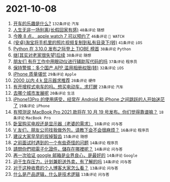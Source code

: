 # 2021-10-08

1. [开车的乐趣是什么?](https://www.v2ex.com/t/806327) `132条评论` `汽车`
1. [人生无非一场别离(长假回家有感)](https://www.v2ex.com/t/806404) `48条评论` `随想`
1. [今晚 8 点， apple watch 7 可以预约了](https://www.v2ex.com/t/806372) `46条评论` ` WATCH`
1. [(安卓)淘宝将手机里的照片视频复制到私有目录下(转)](https://www.v2ex.com/t/806351) `41条评论` `iOS`
1. [Python 在 3.10.0 发布之际登上 TIOBE 榜首](https://www.v2ex.com/t/806314) `38条评论` `Python`
1. [继[其实对老家很失望]后续](https://www.v2ex.com/t/806329) `38条评论` `随想`
1. [朋友们 有在工作中用眼动仪进行辅助写代码的吗](https://www.v2ex.com/t/806326) `37条评论` `程序员`
1. [保持警惕：多个国产 APP 滥用相册权限(转)](https://www.v2ex.com/t/806442) `32条评论` `iOS`
1. [iPhone 质量堪忧](https://www.v2ex.com/t/806353) `29条评论` `Apple`
1. [2000 以内 4 k 显示器求推荐](https://www.v2ex.com/t/806375) `28条评论` `硬件`
1. [有开增程式电车的吗。想买电动车，求打醒](https://www.v2ex.com/t/806444) `23条评论` `汽车`
1. [去哪个城市发展呢](https://www.v2ex.com/t/806430) `20条评论` `生活`
1. [iPhone13Pro 的使用感受，经常在 Android 和 iPhone 之间跳跃的人开始迷茫了](https://www.v2ex.com/t/806378) `19条评论` `iPhone`
1. [有预测说 MacBook Pro 2021 款将在 10 月 19 号发布。你们觉得靠谱嘛？](https://www.v2ex.com/t/806417) `18条评论` `MacBook Pro`
1. [卧室购买电视还是显示器（老婆的需求）](https://www.v2ex.com/t/806388) `18条评论` `问与答`
1. [V 友们，朋友公司找我做外包，请教下会不会很麻烦？](https://www.v2ex.com/t/806382) `16条评论` `程序员`
1. [建议大家早早的拔掉智齿](https://www.v2ex.com/t/806452) `15条评论` `随想`
1. [之前面试时遇到的一个有些奇怪的问题](https://www.v2ex.com/t/806454) `14条评论` `程序员`
1. [請問你們把電子化證件，儲存在哪裡呢？](https://www.v2ex.com/t/806389) `14条评论` `问与答`
1. [再一次验证 google 邮箱是业界良心，是最好的](https://www.v2ex.com/t/806368) `14条评论` `Google`
1. [迫于生存压力，计划兼职送外卖，有了解的吗](https://www.v2ex.com/t/806336) `14条评论` `问与答`
1. [对于这种收费的个人博客大家怎么看？](https://www.v2ex.com/t/806379) `13条评论` `问与答`
1. [什么是产品逻辑，什么是技术逻辑](https://www.v2ex.com/t/806341) `13条评论` `问与答`
